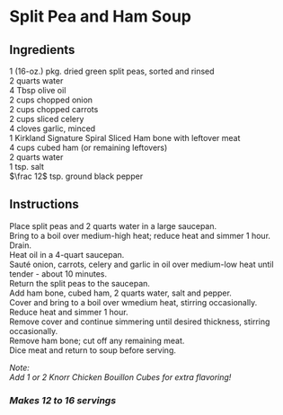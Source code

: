 # Split Pea and Ham Soup

## Ingredients
$1$ (16-oz.) pkg. dried green split peas, sorted and rinsed  
$2$ quarts water  
$4$ Tbsp olive oil  
$2$ cups chopped onion  
$2$ cups chopped carrots  
$2$ cups sliced celery  
$4$ cloves garlic, minced  
$1$ Kirkland Signature Spiral Sliced Ham bone with leftover meat  
$4$ cups cubed ham (or remaining leftovers)  
$2$ quarts water  
$1$ tsp. salt  
$\frac 12$ tsp. ground black pepper  

## Instructions
Place split peas and 2 quarts water in a large saucepan.  
Bring to a boil over medium-high heat; reduce heat and simmer 1 hour. Drain.  
Heat oil in a 4-quart saucepan.  
Sauté onion, carrots, celery and garlic in oil over medium-low heat until tender - about 10 minutes.  
Return the split peas to the saucepan.  
Add ham bone, cubed ham, 2 quarts water, salt and pepper.  
Cover and bring to a boil over wmedium heat, stirring occasionally.  
Reduce heat and simmer 1 hour.  
Remove cover and continue simmering until desired thickness, stirring occasionally.  
Remove ham bone; cut off any remaining meat.  
Dice meat and return to soup before serving.   

*Note:*   
*Add 1 or 2 Knorr Chicken Bouillon Cubes for extra flavoring!*  

### *Makes 12 to 16 servings*
